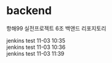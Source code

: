 # backend
항해99 실전프로젝트 6조 백앤드 리포지토리

jenkins test 11-03 10:35  
jenkins test 11-03 10:36  
jenkins test 11-03 11:39  

